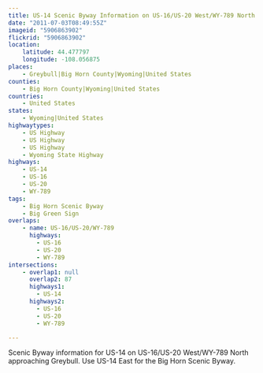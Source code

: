 ```yaml
---
title: US-14 Scenic Byway Information on US-16/US-20 West/WY-789 North
date: "2011-07-03T08:49:55Z"
imageid: "5906863902"
flickrid: "5906863902"
location:
    latitude: 44.477797
    longitude: -108.056875
places:
    - Greybull|Big Horn County|Wyoming|United States
counties:
    - Big Horn County|Wyoming|United States
countries:
    - United States
states:
    - Wyoming|United States
highwaytypes:
    - US Highway
    - US Highway
    - US Highway
    - Wyoming State Highway
highways:
    - US-14
    - US-16
    - US-20
    - WY-789
tags:
    - Big Horn Scenic Byway
    - Big Green Sign
overlaps:
    - name: US-16/US-20/WY-789
      highways:
        - US-16
        - US-20
        - WY-789
intersections:
    - overlap1: null
      overlap2: 87
      highways1:
        - US-14
      highways2:
        - US-16
        - US-20
        - WY-789

---
```

Scenic Byway information for US-14 on US-16/US-20 West/WY-789 North approaching Greybull.  Use US-14 East for the Big Horn Scenic Byway.